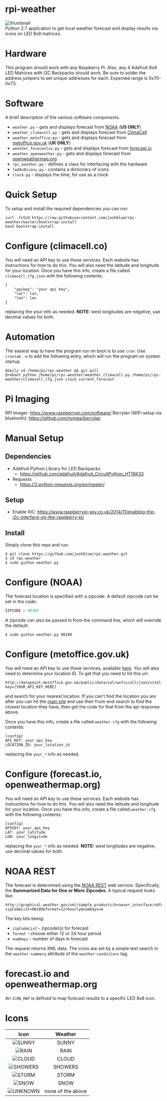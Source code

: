 # rpi-weather

![thumbnail](http://caternuson.github.io/rpi-weather/static/rpi-weather-thumb.jpg)<br/>
Python 2.7 application to get local weather forecast and display results
via icons on LED 8x8 matrices.

# Hardware

This program should work with any Raspberry Pi. Also, any 4 Adafruit 8x8 LED
Matrices with I2C Backpacks should work. Be sure to solder the address jumpers
to set unique addresses for each. Expected range is 0x70-0x73.

# Software

A brief description of the various software components.

- `weather.py` - gets and displays forecast from [NOAA](http://graphical.weather.gov/xml/rest.php) (**US ONLY**)
- `weather_climacell.py` - gets and displays forecast from [ClimaCell](http://climacell.co)
- `weather_metoffice.py` - gets and displays forecast from [metoffice.gov.uk](http://metoffice.gov.uk) (**UK ONLY**)
- `weather_forecastio.py` - gets and displays forecast from [forecast.io](http://forecast.io)
- `weather_openweather.py` - gets and displays forecast from [openweathermap.org](http://openweathermap.org)
- `rpi_weather.py` - defines a class for interfacing with the hardware
- `led8x8icons.py` - contains a dictionary of icons
- `clock.py` - displays the time, for use as a clock

# Quick Setup

To setup and install the required dependencies you can run:

```
curl -fsSLO https://raw.githubusercontent.com/joshblum/rpi-weather/master/bootstrap-install
bash bootstrap-install
```

# Configure (climacell.co)

You will need an API key to use these services. Each website has instructions
for how to do this. You will also need the latitude and longitude for your
location. Once you have this info, create a file called `climacell_cfg.json`
with the following contents:

```
{
    "apikey": "your api key",
    "lat": lat,
    "lon": lon
}
```

replacing the your info as needed. **NOTE:** west longitudes are negative,
use decimal values for both.

# Automation

The easiest way to have the program run on boot is to use `cron`.
Use `crontab -e` to add the following entry, which will run the program
on system startup

```
@daily cd /home/pi/rpi-weather && git pull
@reboot python /home/pi/rpi-weather/weather_climacell.py /home/pi/rpi-weather/climacell_cfg.json clock current_forecast
```

# Pi Imaging

RPI Imager: https://www.raspberrypi.com/software/
Berrylan (WiFi setup via bluetooth): https://github.com/nymea/berrylan

# Manual Setup

## Dependencies

- Adafruit Python Library for LED Backpacks
  - https://github.com/adafruit/Adafruit_CircuitPython_HT16K33
- Requests
  - https://2.python-requests.org/en/master/

## Setup

- Enable I0C: https://www.raspberrypi-spy.co.uk/2014/11/enabling-the-i2c-interface-on-the-raspberry-pi/

## Install

Simply clone this repo and run:

```
$ git clone https://github.com/joshblum/rpi-weather.git
$ cd rpi-weather
$ sudo python weather.py
```

# Configure (NOAA)

The forecast location is specified with a zipcode. A default zipcode can be
set in the code:

```python
ZIPCODE = 98109
```

A zipcode can also be passed in from the command line, which will override the
default:

```
$ sudo python weather.py 98109
```

# Configure (metoffice.gov.uk)

You will need an API key to use these services, available [here](http://www.metoffice.gov.uk/datapoint/API).
You will also need to determine your location ID. To get that you need to hit this url:

```
http://datapoint.metoffice.gov.uk/public/data/val/wxfcs/all/json/sitelist?key=[YOUR_API_KEY_HERE]
```

and search for your nearest location. If you can't find the location you are after you can hit the [main site](http://www.metoffice.gov.uk) and use their front-end search to find the closest location they have,
then get the code for that from the api response above.

Once you have this info, create a file called `weather.cfg`
with the following contents:

```
[config]
API_KEY: your_api_key
LOCATION_ID: your_location_id
```

replacing the `your_*` info as needed.

# Configure (forecast.io, openweathermap.org)

You will need an API key to use these services. Each website has instructions
for how to do this. You will also need the latitude and longitude for your
location. Once you have this info, create a file called `weather.cfg`
with the following contents:

```
[config]
APIKEY: your_api_key
LAT: your_latitude
LON: your_longitude
```

replacing the `your_*` info as needed. **NOTE:** west longitudes are negative,
use decimal values for both.

# NOAA REST

The forecast is determined using the [NOAA REST](http://graphical.weather.gov/xml/rest.php)
web service. Specifically, the **Summarized Data for One or More Zipcodes**. A
typical request looks like:

```
http://graphical.weather.gov/xml/sample_products/browser_interface/ndfdBrowserClientByDay.php?zipCodeList=98109&format=12+hourly&numDays=4
```

The key bits being:

- `zipCodeList` - zipcode(s) for forecast
- `format` - choose either 12 or 24 hour period
- `numDays` - number of days in forecast

The request returns XML data. The icons are set by a simple text search in the
`weather-summary` attribute of the `weather-conditions` tag.

# forecast.io and openweathermap.org

An `ICON_MAP` is defined to map forecast results to a specific LED 8x8 icon.

# Icons

|                                  Icon                                  |      Weather      |
| :--------------------------------------------------------------------: | :---------------: |
|   ![SUNNY](http://caternuson.github.io/rpi-weather/static/SUNNY.jpg)   |       SUNNY       |
|    ![RAIN](http://caternuson.github.io/rpi-weather/static/RAIN.jpg)    |       RAIN        |
|   ![CLOUD](http://caternuson.github.io/rpi-weather/static/CLOUD.jpg)   |       CLOUD       |
| ![SHOWERS](http://caternuson.github.io/rpi-weather/static/SHOWERS.jpg) |      SHOWERS      |
|   ![STORM](http://caternuson.github.io/rpi-weather/static/STORM.jpg)   |       STORM       |
|    ![SNOW](http://caternuson.github.io/rpi-weather/static/SNOW.jpg)    |       SNOW        |
| ![UNKNOWN](http://caternuson.github.io/rpi-weather/static/UNKNOWN.jpg) | none of the above |
